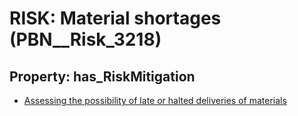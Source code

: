 # RISK: __Material shortages__ (PBN__Risk_3218)

## Property: has_RiskMitigation

* [Assessing the possibility of late or halted deliveries of materials](PBN__Mitigation_1688)


